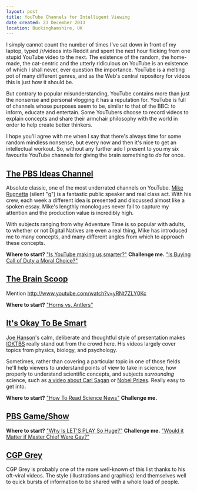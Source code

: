 ```yaml
---
layout: post
title: YouTube Channels for Intelligent Viewing
date_created: 23 December 2013
location: Buckinghamshire, UK
---
```


I simply cannot count the number of times I've sat down in front of my laptop, typed /r/videos into Reddit and spent the next hour flicking from one stupid YouTube video to the next. The existence of the random, the home-made, the cat-centric and the utterly ridiculous on YouTube is an existence of which I shall never, ever question the importance. YouTube is a melting pot of many different genres, and as the Web's central repository for videos this is just how it should be.

But contrary to popular misunderstanding, YouTube contains more than just the nonsense and personal vlogging it has a reputation for. YouTube is full of channels whose purposes seem to be, similar to that of the BBC: to inform, educate and entertain. Some YouTubers choose to record videos to explain concepts and share their armchair philosophy with the world in order to help create better thinkers.

I hope you'll agree with me when I say that there's always time for some random mindless nonsense, but every now and then it's nice to get an intellectual workout. So, without any further ado I present to you my six favourite YouTube channels for giving the brain something to *do* for once.

## [The PBS Ideas Channel](http://www.youtube.com/user/pbsideachannel)

Absolute classic, one of the most underrated channels on YouTube. [Mike Rugnetta](https://twitter.com/mikerugnetta) (silent "g") is a fantastic public speaker and real class act. With his crew, each week a different idea is presented and discussed almost like a spoken essay. Mike's lengthly monologues never fail to capture my attention and the production value is incredibly high.

With subjects ranging from why Adventure Time is so popular with adults, to whether or not Digital Natives are even a real thing, Mike has introduced me to many concepts, and many different angles from which to approach these concepts.

**Where to start?** ["Is YouTube making us smarter?"](http://www.youtube.com/watch?v=8qjge9U_MiA)
**Challenge me.** ["Is Buying Call of Duty a Moral Choice?"](http://www.youtube.com/watch?v=jeIHH0XEs6E)

## [The Brain Scoop](http://www.youtube.com/user/thebrainscoop)

Mention http://www.youtube.com/watch?v=yRNt7ZLY0Kc

**Where to start?** ["Horns vs. Antlers"](http://www.youtube.com/watch?v=OM7WJpVDi8E)

## [It's Okay To Be Smart](http://www.youtube.com/user/itsokaytobesmart)

[Joe Hanson](https://twitter.com/jtotheizzoe)'s calm, deliberate and thoughtful style of presentation makes [IOKTBS](http://www.youtube.com/user/itsokaytobesmart) really stand out from the crowd here. His videos largely cover topics from physics, biology, and psychology.

Sometimes, rather than covering a particular topic in one of those fields he'll help viewers to understand points of view to take in science, how properly to understand scientific concepts, and subjects *surrounding* science, such as [a video about Carl Sagan](http://www.youtube.com/watch?v=hJ-WkDvC8EM) or [Nobel Prizes](http://www.youtube.com/watch?v=Z1jurgfMwMM). Really easy to get into.

**Where to start?** ["How To Read Science News"](http://www.youtube.com/watch?v=LHew7MqP4UM)
**Challenge me.**

## [PBS Game/Show](http://www.youtube.com/user/pbsgameshow)

**Where to start?** ["Why Is LET'S PLAY So Huge?"](http://www.youtube.com/watch?v=pQ9bpcdMd_U)
**Challenge me.** ["Would it Matter if Master Chief Were Gay?"](http://www.youtube.com/watch?v=CPVjgTG1Rqg)

## [CGP Grey](http://www.youtube.com/user/CGPGrey)

CGP Grey is probably one of the more well-known of this list thanks to his oft-viral videos. The style (illustrations and graphics) lend themselves well to quick bursts of information to be shared with a whole load of people.
